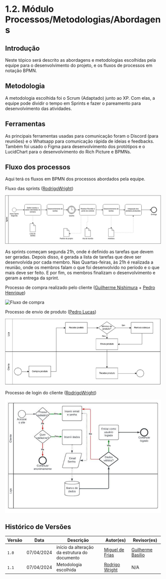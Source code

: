 # 1.2. Módulo Processos/Metodologias/Abordagens

## Introdução

Neste tópico será descrito as abordagens e metodologias escolhidas pela equipe para o desenvolvimento do projeto, e os fluxos de processos em notação BPMN.

## Metodologia

A metodologia escolhida foi o Scrum (Adaptado) junto ao XP. Com elas, a equipe pode dividir o tempo em Sprints e fazer o pareamento para desenvolvimento das atividades.

## Ferramentas

As principais ferramentas usadas para comunicação foram o Discord (para reuniões) e o Whatsapp para comunicação rápida de ideias e feedbacks. Também foi usado o Figma para desenvolvimento dos protótipos e o LucidChart para o desenvolvimento do Rich Picture e BPMNs.

## Fluxo dos processos 

Aqui terá os fluxos em BPMN dos processos abordados pela equipe.

Fluxo das sprints ([RodrigoWright](https://github.com/RodrigoWright))

![Fluxo das sprints](SprintBPMN.jpg)

As sprints começam segunda 21h, onde é definido as tarefas que devem ser geradas. Depois disso, é gerada a lista de tarefas que deve ser desenvolvida por cada membro. Nas Quartas-feiras, às 21h é realizada a reunião, onde os membros falam o que foi desenvolvido no período e o que mais deve ser feito. E por fim, os membros finalizam o desenvolvimento e geram a entrega da sprint.

Processo de compra realizado pelo cliente ([Guilherme Nishimura](https://github.com/Guilherme-nishi) + [Pedro Henrique](https://github.com/pehenobra2))

![Fluxo de compra](compraBPMN)

Processo de envio de produto ([Pedro Lucas](https://github.com/AlefMemTav))

![Envio de produto](envioBPMN.jpeg)

Processo de login do cliente ([RodrigoWright](https://github.com/RodrigoWright))

![Login do cliente](LoginBPMN.jpeg)


## Histórico de Versões

| Versão |     Data    | Descrição   | Autor(es) | Revisor(es) |
| ------ | ----------- | ----------- | --------- | ----------- |
| `1.0`  | 07/04/2024 | início da alteração da estrutura do documento | [ Miguel de Frias ](https://github.com/migueldefrias)| [Guilherme Basilio](https://github.com/GuilhermeBES)|
| `1.1`  | 07/04/2024 | Metodologia escolhida | [ Rodrigo Wright ](https://github.com/RodrigoWright)| N/A |